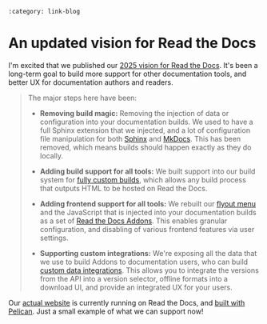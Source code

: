 ```{post} Jan 14, 2025
:category: link-blog
```

# An updated vision for Read the Docs

I'm excited that we published our [2025 vision for Read the
Docs](https://about.readthedocs.com/blog/2025/01/2025-vision/). It's
been a long-term goal to build more support for other documentation
tools, and better UX for documentation authors and readers.

> The major steps here have been:
>
> -   **Removing build magic:** Removing the injection of data or
>     configuration into your documentation builds. We used to have a
>     full Sphinx extension that we injected, and a lot of configuration
>     file manipulation for both
>     [Sphinx](https://about.readthedocs.com/blog/2024/07/addons-by-default/)
>     and
>     [MkDocs](https://about.readthedocs.com/blog/2024/03/mkdocs-yaml-manipulation/).
>     This has been removed, which means builds should happen exactly as
>     they do locally.
>
> -   **Adding build support for all tools:** We built support into our
>     build system for [fully custom
>     builds](https://blog.readthedocs.com/build-customization/), which
>     allows any build process that outputs HTML to be hosted on Read
>     the Docs.
>
> -   **Adding frontend support for all tools:** We rebuilt our [flyout
>     menu](https://docs.readthedocs.io/en/stable/flyout-menu.html#addons-flyout-menu)
>     and the JavaScript that is injected into your documentation builds
>     as a set of [Read the Docs
>     Addons](https://about.readthedocs.com/blog/2024/04/enable-beta-addons/).
>     This enables granular configuration, and disabling of various
>     frontend features via user settings.
>
> -   **Supporting custom integrations:** We\'re exposing all the data
>     that we use to build Addons to documentation users, who can build
>     [custom data
>     integrations](https://docs.readthedocs.io/en/stable/flyout-menu.html#custom-event-integration).
>     This allows you to integrate the versions from the API into a
>     version selector, offline formats into a download UI, and provide
>     an integrated UX for your users.

Our [actual website](https://about.readthedocs.com/) is currently
running on Read the Docs, and [built with
Pelican](https://github.com/readthedocs/website/blob/main/.readthedocs.yml#L9-L14).
Just a small example of what we can support now!
